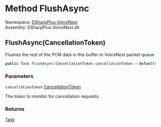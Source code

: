 # Method FlushAsync

Namespace: [DSharpPlus.VoiceNext](DSharpPlus.VoiceNext.md)  
Assembly: DSharpPlus.VoiceNext.dll

## <a id="DSharpPlus_VoiceNext_VoiceTransmitSink_FlushAsync_System_Threading_CancellationToken_"></a>FlushAsync\(CancellationToken\)

Flushes the rest of the PCM data in this buffer to VoiceNext packet queue.

```csharp
public Task FlushAsync(CancellationToken cancellationToken = default)
```

### Parameters

`cancellationToken` [CancellationToken](https://learn.microsoft.com/dotnet/api/system.threading.cancellationtoken)

The token to monitor for cancellation requests.

### Returns

[Task](https://learn.microsoft.com/dotnet/api/system.threading.tasks.task)

